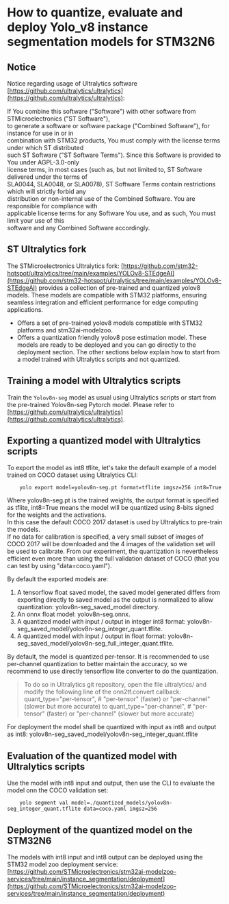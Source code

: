 # How to quantize, evaluate and deploy Yolo_v8 instance segmentation models for STM32N6

## Notice

Notice regarding usage of Ultralytics software [https://github.com/ultralytics/ultralytics](https://github.com/ultralytics/ultralytics):

If You combine this software ("Software") with other software from STMicroelectronics ("ST Software"),  
to generate a software or software package ("Combined Software"), for instance for use in or in  
combination with STM32 products, You must comply with the license terms under which ST distributed   
such ST Software ("ST Software Terms"). Since this Software is provided to You under AGPL-3.0-only  
license terms, in most cases (such as, but not limited to, ST Software delivered under the terms of   
SLA0044, SLA0048, or SLA0078), ST Software Terms contain restrictions which will strictly forbid any   
distribution or non-internal use of the Combined Software. You are responsible for compliance with  
applicable license terms for any Software You use, and as such, You must limit your use of this  
software and any Combined Software accordingly.

## ST Ultralytics fork 

The STMicroelectronics Ultralytics fork: [https://github.com/stm32-hotspot/ultralytics/tree/main/examples/YOLOv8-STEdgeAI](https://github.com/stm32-hotspot/ultralytics/tree/main/examples/YOLOv8-STEdgeAI) provides a collection of pre-trained and quantized yolov8 models. These models are compatible with STM32 platforms, ensuring seamless integration and efficient performance for edge computing applications.
- Offers a set of pre-trained yolov8 models compatible with STM32 platforms and stm32ai-modelzoo.
- Offers a quantization friendly yolov8 pose estimation model.
These models are ready to be deployed and you can go directly to the deployment section.
The other sections below explain how to start from a model trained with Ultralytics scripts and not quantized.

## Training a model with Ultralytics scripts

Train the `Yolov8n-seg` model as usual using Ultralytics scripts or start from the pre-trained Yolov8n-seg Pytorch model.
Please refer to [https://github.com/ultralytics/ultralytics](https://github.com/ultralytics/ultralytics).


## Exporting a quantized model with Ultralytics scripts

To export the model as int8 tflite, let's take the default example of a model trained on COCO dataset using Ultralytics CLI:

```
	yolo export model=yolov8n-seg.pt format=tflite imgsz=256 int8=True
```

Where yolov8n-seg.pt is the trained weights, the output format is specified as tflite, int8=True means the model will be quantized using 8-bits signed for the weights and the activations.  
In this case the default COCO 2017 dataset is used by Ultralytics to pre-train the models.  
If no data for calibration is specified, a very small subset of images of COCO 2017 will be downloaded and the 4 images of the validation set will be used to calibrate.
From our experiment, the quantization is nevertheless efficient even more than using the full validation dataset of COCO (that you can test by using "data=coco.yaml").


By default the exported models are:
1. A tensorflow float saved model, the saved model generated differs from exporting directly to saved model as the output is normalized to allow quantization: yolov8n-seg_saved_model directory.
2. An onnx float model: yolov8n-seg.onnx.
3. A quantized model with input / output in integer int8 format: yolov8n-seg_saved_model/yolov8n-seg_integer_quant.tflite.
4. A quantized model with input / output in float format: yolov8n-seg_saved_model/yolov8n-seg_full_integer_quant.tflite.

By default, the model is quantized per-tensor. 
It is recommended to use per-channel quantization to better maintain the accuracy, so we recommend to use directly tensorflow lite converter to do the quantization.
> To do so in Ultralytics git repository, open the file ultralytics/
> and modify the following line of the onn2tf.convert callback:
> quant_type="per-tensor",  # "per-tensor" (faster) or "per-channel" (slower but more accurate)
> to
> quant_type="per-channel",  # "per-tensor" (faster) or "per-channel" (slower but more accurate)

For deployment the model shall be quantized with input as int8 and output as int8: yolov8n-seg_saved_model/yolov8n-seg_integer_quant.tflite


## Evaluation of the quantized model with Ultralytics scripts

Use the model with int8 input and output, then use the CLI to evaluate the model onn the COCO validation set:

```
	yolo segment val model=./quantized_models/yolov8n-seg_integer_quant.tflite data=coco.yaml imgsz=256
```

## Deployment of the quantized model on the STM32N6

The models with int8 input and int8 output can be deployed using the STM32 model zoo deployment service:
[https://github.com/STMicroelectronics/stm32ai-modelzoo-services/tree/main/instance_segmentation/deployment](https://github.com/STMicroelectronics/stm32ai-modelzoo-services/tree/main/instance_segmentation/deployment)

